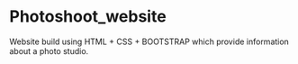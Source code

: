 # Photoshoot_website
Website build using HTML + CSS + BOOTSTRAP which provide information about a photo studio. 
